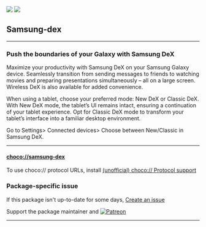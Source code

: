 [![](https://img.shields.io/chocolatey/v/samsung-dex?color=green&label=samsung-dex)](https://chocolatey.org/packages/samsung-dex) [![](https://img.shields.io/chocolatey/dt/samsung-dex)](https://chocolatey.org/packages/samsung-dex)

## Samsung-dex

---

### Push the boundaries of your Galaxy with Samsung DeX

Maximize your productivity with Samsung DeX on your Samsung Galaxy device. Seamlessly transition from sending messages to friends to watching movies and preparing presentations simultaneously – all on a large screen. Wireless DeX is also available for added convenience.

When using a tablet, choose your preferred mode: New DeX or Classic DeX. With New DeX mode, the tablet’s UI remains intact, ensuring a continuation of your tablet experience. Opt for Classic DeX mode to transform your tablet’s interface into a familiar desktop environment. 

Go to Settings> Connected devices> Choose between New/Classic in Samsung DeX.

---

#### [choco://samsung-dex](choco://samsung-dex)
To use choco:// protocol URLs, install [(unofficial) choco:// Protocol support ](https://chocolatey.org/packages/choco-protocol-support)

### Package-specific issue
If this package isn't up-to-date for some days, [Create an issue](https://github.com/tunisiano187/Chocolatey-packages/issues/new/choose)

Support the package maintainer and [![Patreon](https://cdn.jsdelivr.net/gh/tunisiano187/Chocolatey-packages@d15c4e19c709e7148588d4523ffc6dd3cd3c7e5e/icons/patreon.png)](https://www.patreon.com/tunisiano)

---
